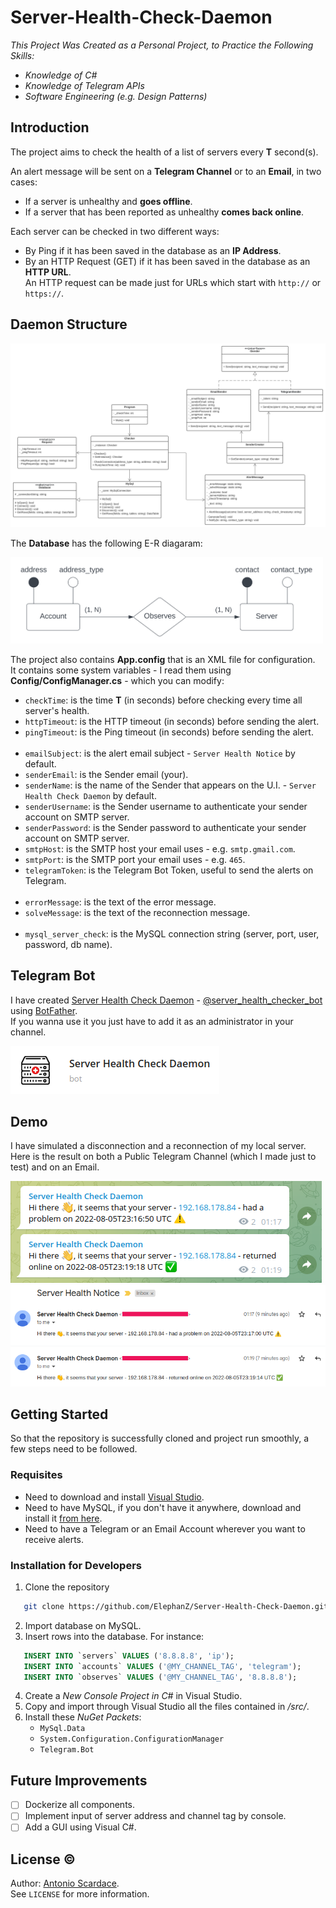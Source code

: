 # Server-Health-Check-Daemon

_This Project Was Created as a Personal Project, to Practice the Following Skills:_

- _Knowledge of C#_ 
- _Knowledge of Telegram APIs_
- _Software Engineering (e.g. Design Patterns)_

## Introduction

The project aims to check the health of a list of servers every **T** second(s).

An alert message will be sent on a **Telegram Channel** or to an **Email**, in two cases:

- If a server is unhealthy and **goes offline**.
- If a server that has been reported as unhealthy **comes back online**.

Each server can be checked in two different ways:

- By Ping if it has been saved in the database as an **IP Address**.
- By an HTTP Request (GET) if it has been saved in the database as an **HTTP URL**. <br/> An HTTP request can be made just for URLs which start with ``http://`` or ``https://``.

## Daemon Structure

![Project UML](/imgs/uml/daemon-v1.svg)

The **Database** has the following E-R diagaram:

<img alt="Database ER" src="/imgs/uml/db.svg" style="width: 500px;"/>

The project also contains **App.config** that is an XML file for configuration. <br/>
It contains some system variables - I read them using **Config/ConfigManager.cs** - which you can modify: 

- ``checkTime``: is the time **T** (in seconds) before checking every time all server's health.
- ``httpTimeout``: is the HTTP timeout (in seconds) before sending the alert.
- ``pingTimeout``: is the Ping timeout (in seconds) before sending the alert.<br/><br/>
- ``emailSubject``: is the alert email subject - ``Server Health Notice`` by default.
- ``senderEmail``: is the Sender email (your).
- ``senderName``: is the name of the Sender that appears on the U.I. - ``Server Health Check Daemon`` by default.
- ``senderUsername``: is the Sender username to authenticate your sender account on SMTP server.
- ``senderPassword``: is the Sender password to authenticate your sender account on SMTP server.
- ``smtpHost``: is the SMTP host your email uses - e.g. ``smtp.gmail.com``.
- ``smtpPort``: is the SMTP port your email uses - e.g. ``465``.
- ``telegramToken``: is the Telegram Bot Token, useful to send the alerts on Telegram.<br/><br/>
- ``errorMessage``: is the text of the error message.
- ``solveMessage``: is the text of the reconnection message.<br/><br/>
- ``mysql_server_check``: is the MySQL connection string (server, port, user, password, db name).

## Telegram Bot

I have created [Server Health Check Daemon](https://t.me/server_health_checker_bot) - [@server_health_checker_bot](https://t.me/server_health_checker_bot) using [BotFather](https://t.me/botfather). </br>
If you wanna use it you just have to add it as an administrator in your channel.

![Bot Logo](/imgs/telegram-bot-logo.png)

## Demo

I have simulated a disconnection and a reconnection of my local server. <br/>
Here is the result on both a Public Telegram Channel (which I made just to test) and on an Email.

![Telegram Channel Screen](/imgs/snaps/telegram-channel.png) <br/>
<img alt="Email Screen" src="/imgs/snaps/email.png" style="width: 600px;"/>

## Getting Started

So that the repository is successfully cloned and project run smoothly, a few steps need to be followed.

### Requisites

- Need to download and install [Visual Studio](https://visualstudio.microsoft.com/downloads/).
- Need to have MySQL, if you don't have it anywhere, download and install it [from here](https://dev.mysql.com/downloads/installer/).
- Need to have a Telegram or an Email Account wherever you want to receive alerts.

### Installation for Developers

1. Clone the repository
```sh
   git clone https://github.com/ElephanZ/Server-Health-Check-Daemon.git
```  
2. Import database on MySQL.
3. Insert rows into the database. For instance:
```sql
   INSERT INTO `servers` VALUES ('8.8.8.8', 'ip');
   INSERT INTO `accounts` VALUES ('@MY_CHANNEL_TAG', 'telegram');
   INSERT INTO `observes` VALUES ('@MY_CHANNEL_TAG', '8.8.8.8');
``` 
4. Create a _New Console Project in C#_ in Visual Studio.
5. Copy and import through Visual Studio all the files contained in _/src/_.
6. Install these _NuGet Packets_: <br/>
   - ``MySql.Data``
   - ``System.Configuration.ConfigurationManager``
   - ``Telegram.Bot``

## Future Improvements

- [ ] Dockerize all components.
- [ ] Implement input of server address and channel tag by console.
- [ ] Add a GUI using Visual C#.

## License :copyright:

Author: [Antonio Scardace](https://antonioscardace.altervista.org/). <br/>
See ``LICENSE`` for more information.
